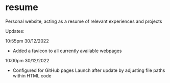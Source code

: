 # resume
Personal website, acting as a resume of relevant experiences and projects

Updates:

  10:55pm 30/12/2022
  - Added a favicon to all currently available webpages

  10:00pm 30/12/2022
  - Configured for GitHub pages Launch after update by adjusting file paths within HTML code
